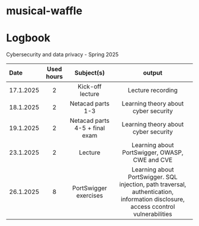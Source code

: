 # musical-waffle

# Logbook

Cybersecurity and data privacy - Spring 2025

| Date  | Used hours | Subject(s) |  output |
| :---         |     :---:      |     :---:      |     :---:      |
| 17.1.2025 | 2 | Kick-off lecture  | Lecture recording  |
| 18.1.2025 | 2 | Netacad parts 1-3  | Learning theory about cyber security |
| 19.1.2025 | 2 | Netacad parts 4-5 + final exam  | Learning theory about cyber security |
| 23.1.2025 | 2 | Lecture  | Learning about PortSwigger, OWASP, CWE and CVE |
| 26.1.2025 | 8 | PortSwigger exercises  | Learning about PortSwigger. SQL injection, path traversal, authentication, information disclosure, access ccontrol vulnerabilities |

